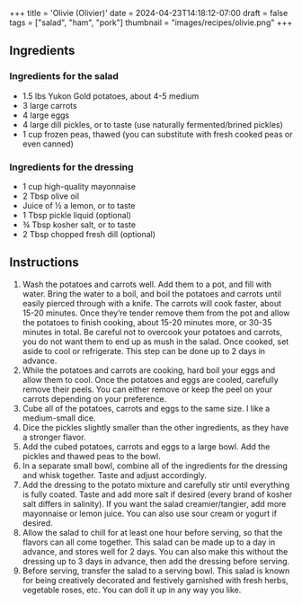 +++
title = 'Olivie (Olivier)'
date = 2024-04-23T14:18:12-07:00
draft = false
tags = ["salad", "ham", "pork"]
thumbnail = "images/recipes/olivie.png"
+++

## Ingredients

### Ingredients for the salad

- 1.5 lbs Yukon Gold potatoes, about 4-5 medium
- 3 large carrots
- 4 large eggs
- 4 large dill pickles, or to taste (use naturally fermented/brined pickles)
- 1 cup frozen peas, thawed (you can substitute with fresh cooked peas or even canned)

### Ingredients for the dressing

- 1 cup high-quality mayonnaise
- 2 Tbsp olive oil
- Juice of ½ a lemon, or to taste
- 1 Tbsp pickle liquid (optional)
- ¾ Tbsp kosher salt, or to taste
- 2 Tbsp chopped fresh dill (optional)

## Instructions

1. Wash the potatoes and carrots well. Add them to a pot, and fill with water. Bring the water to a boil, and boil the potatoes and carrots until easily pierced through with a knife. The carrots will cook faster, about 15-20 minutes. Once they’re tender remove them from the pot and allow the potatoes to finish cooking, about 15-20 minutes more, or 30-35 minutes in total. Be careful not to overcook your potatoes and carrots, you do not want them to end up as mush in the salad. Once cooked, set aside to cool or refrigerate. This step can be done up to 2 days in advance.
1. While the potatoes and carrots are cooking, hard boil your eggs and allow them to cool. Once the potatoes and eggs are cooled, carefully remove their peels. You can either remove or keep the peel on your carrots depending on your preference.
1. Cube all of the potatoes, carrots and eggs to the same size. I like a medium-small dice.
1. Dice the pickles slightly smaller than the other ingredients, as they have a stronger flavor.
1. Add the cubed potatoes, carrots and eggs to a large bowl. Add the pickles and thawed peas to the bowl.
1. In a separate small bowl, combine all of the ingredients for the dressing and whisk together. Taste and adjust accordingly.
1. Add the dressing to the potato mixture and carefully stir until everything is fully coated. Taste and add more salt if desired (every brand of kosher salt differs in salinity). If you want the salad creamier/tangier, add more mayonnaise or lemon juice. You can also use sour cream or yogurt if desired.
1. Allow the salad to chill for at least one hour before serving, so that the flavors can all come together. This salad can be made up to a day in advance, and stores well for 2 days. You can also make this without the dressing up to 3 days in advance, then add the dressing before serving.
1. Before serving, transfer the salad to a serving bowl. This salad is known for being creatively decorated and festively garnished with fresh herbs, vegetable roses, etc. You can doll it up in any way you like.
